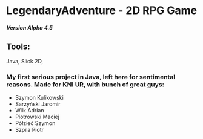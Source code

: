 # LegendaryAdventure - 2D RPG Game
##### Version Alpha 4.5

## Tools: 
Java, Slick 2D, 


### My first serious project in Java, left here for sentimental reasons. Made for KNI UR, with bunch of great guys: 
* Szymon Kulikowski
* Sarzyński Jaromir
* Wilk Adrian
* Piotrowski Maciej
* Półzieć Szymon
* Szpila Piotr
